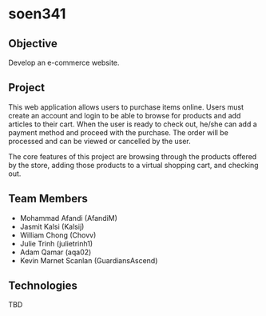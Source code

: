 # soen341
## Objective

Develop an e-commerce website.

## Project
This web application allows users to purchase items online. Users must create an account and login to be able to browse for products and add articles to their cart. When the user is ready to check out, he/she can add a payment method and proceed with the purchase. The order will be processed and can be viewed or cancelled by the user. 

The core features of this project are browsing through the products offered by the store, adding those products to a virtual shopping cart, and checking out.


## Team Members

* Mohammad Afandi (AfandiM)
* Jasmit Kalsi (Kalsij)
* William Chong (Chovv)
* Julie Trinh (julietrinh1)
* Adam Qamar (aqa02)
* Kevin Marnet Scanlan (GuardiansAscend)


## Technologies
TBD
